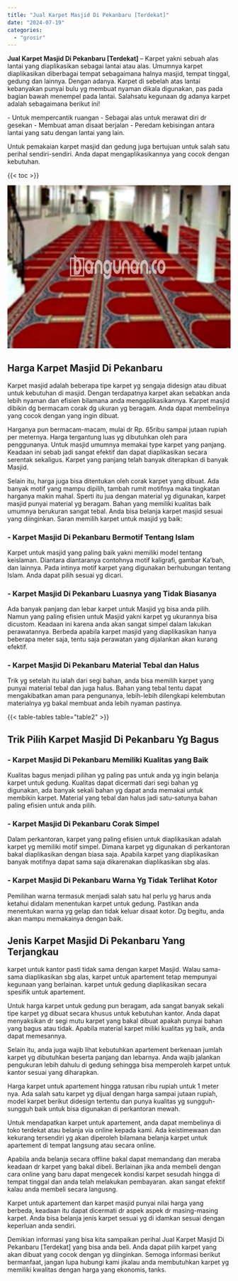 ```yaml
---
title: "Jual Karpet Masjid Di Pekanbaru [Terdekat]"
date: "2024-07-19"
categories: 
  - "grosir"
---
```


**Jual Karpet Masjid Di Pekanbaru \[Terdekat\]** – Karpet yakni sebuah alas lantai yang diaplikasikan sebagai lantai atau alas. Umumnya karpet diaplikasikan diberbagai tempat sebagaimana halnya masjid, tempat tinggal, gedung dan lainnya. Dengan adanya. Karpet di sebelah atas lantai kebanyakan punyai bulu yg membuat nyaman dikala digunakan, pas pada bagian bawah menempel pada lantai. Salahsatu kegunaan dg adanya karpet adalah sebagaimana berikut ini!

\- Untuk mempercantik ruangan - Sebagai alas untuk merawat diri dr gesekan - Membuat aman disaat berjalan - Peredam kebisingan antara lantai yang satu dengan lantai yang lain.

Untuk pemakaian karpet masjid dan gedung juga bertujuan untuk salah satu perihal sendiri-sendiri. Anda dapat mengaplikasikannya yang cocok dengan kebutuhan.

{{< toc >}}

![Jual Karpet Masjid Di Pekanbaru [Terdekat]](/images/grosir-karpet-murah-68.png)

## Harga Karpet Masjid Di Pekanbaru

Karpet masjid adalah beberapa tipe karpet yg sengaja didesign atau dibuat untuk kebutuhan di masjid. Dengan terdapatnya karpet akan sebabkan anda lebih nyaman dan efisien bilamana anda mengaplikasikannya. Karpet masjid dibikin dg bermacam corak dg ukuran yg beragam. Anda dapat membelinya yang cocok dengan yang ingin dibuat.

Harganya pun bermacam-macam, mulai dr Rp. 65ribu sampai jutaan rupiah per meternya. Harga tergantung luas yg dibutuhkan oleh para penggunanya. Untuk masjid umumnya memakai type karpet yang panjang. Keadaan ini sebab jadi sangat efektif dan dapat diaplikasikan secara serentak sekaligus. Karpet yang panjang telah banyak diterapkan di banyak Masjid.

Selain itu, harga juga bisa ditentukan oleh corak karpet yang dibuat. Ada banyak motif yang mampu dipilih, tambah rumit motifnya maka tingkatan harganya makin mahal. Sperti itu jua dengan material yg digunakan, karpet masjid punyai material yg beragam. Bahan yang memiliki kualitas baik umumnya berukuran sangat tebal. Anda bisa belanja karpet masjid sesuai yang diinginkan. Saran memilih karpet untuk masjid yg baik:

### \- Karpet Masjid Di Pekanbaru Bermotif Tentang Islam

Karpet untuk masjid yang paling baik yakni memiliki model tentang keislaman. Diantara diantaranya contohnya motif kaligrafi, gambar Ka’bah, dan lainnya. Pada intinya motif karpet yang digunakan berhubungan tentang Islam. Anda dapat pilih sesuai yg dicari.

### \- Karpet Masjid Di Pekanbaru Luasnya yang Tidak Biasanya

Ada banyak panjang dan lebar karpet untuk Masjid yg bisa anda pilih. Namun yang paling efisien untuk Masjid yakni karpet yg ukurannya bisa dicustom. Keadaan ini karena anda akan sangat simpel dalam lakukan perawatannya. Berbeda apabila karpet masjid yang diaplikasikan hanya beberapa meter saja, tentu saja perawatan yang dijalankan akan kurang efektif.

### \- Karpet Masjid Di Pekanbaru Material Tebal dan Halus

Trik yg setelah itu ialah dari segi bahan, anda bisa memilih karpet yang punyai material tebal dan juga halus. Bahan yang tebal tentu dapat mengakibatkan aman para pengunanya, lebih-lebih dilengkapi kelembutan materialnya yg bakal membuat anda lebih nyaman pastinya.

{{< table-tables table="table2" >}}

## Trik Pilih Karpet Masjid Di Pekanbaru Yg Bagus

### \- Karpet Masjid Di Pekanbaru Memiliki Kualitas yang Baik

Kualitas bagus menjadi pilihan yg paling pas untuk anda yg ingin belanja karpet untuk gedung. Kualitas dapat dicermati dari segi bahan yg digunakan, ada banyak sekali bahan yg dapat anda memakai untuk membikin karpet. Material yang tebal dan halus jadi satu-satunya bahan paling efisien untuk anda pilih.

### \- Karpet Masjid Di Pekanbaru Corak Simpel

Dalam perkantoran, karpet yang paling efisien untuk diaplikasikan adalah karpet yg memiliki motif simpel. Dimana karpet yg digunakan di perkantoran bakal diaplikasikan dengan biasa saja. Apabila karpet yang diaplikasikan banyak motifnya dapat sama saja dikarenakan diaplikasikan sbg alas.

### \- Karpet Masjid Di Pekanbaru Warna Yg Tidak Terlihat Kotor

Pemilihan warna termasuk menjadi salah satu hal perlu yg harus anda ketahui didalam menentukan karpet untuk gedung. Pastikan anda menentukan warna yg gelap dan tidak keluar disaat kotor. Dg begitu, anda akan mampu memakainya dengan baik.

## Jenis Karpet Masjid Di Pekanbaru Yang Terjangkau

karpet untuk kantor pasti tidak sama dengan karpet Masjid. Walau sama-sama diaplikasikan sbg alas, karpet untuk apartement tetap mempunyai kegunaan yang berlainan. karpet untuk gedung diaplikasikan secara spesifik untuk apartement.

Untuk harga karpet untuk gedung pun beragam, ada sangat banyak sekali tipe karpet yg dibuat secara khusus untuk kebutuhan kantor. Anda dapat menyaksikan dr segi mutu karpet yang bakal dibuat apakah punyai bahan yang bagus atau tidak. Apabila material karpet miliki kualitas yg baik, anda dapat memesannya.

Selain itu, anda juga wajib lihat kebutuhkan apartement berkenaan jumlah karpet yg dibutuhkan beserta panjang dan lebarnya. Anda wajib jalankan pengukuran lebih dahulu di gedung sehingga bisa memperoleh karpet untuk kantor sesuai yang diharapkan.

Harga karpet untuk apartement hingga ratusan ribu rupiah untuk 1 meter nya. Ada salah satu karpet yg dijual dengan harga sampai jutaan rupiah, model karpet berikut didesign tertentu dan punya kualitas yg sungguh-sungguh baik untuk bisa digunakan di perkantoran mewah.

Untuk mendapatkan karpet untuk apartement, anda dapat membelinya di toko terdekat atau belanja via online kepada kami. Ada keistimewaan dan kekurang tersendiri yg akan diperoleh bilamana belanja karpet untuk apartement di tempat langsung atau secara online.

Apabila anda belanja secara offline bakal dapat memandang dan meraba keadaan dr karpet yang bakal dibeli. Berlainan jika anda membeli dengan cara online yang baru dapat mengecek kondisi karpet sesudah hingga di tempat tinggal dan anda telah melakukan pembayaran. akan sangat efektif kalau anda membeli secara langusng.

Karpet untuk apartement dan karpet masjid punyai nilai harga yang berbeda, keadaan itu dapat dicermati dr aspek aspek dr masing-masing karpet. Anda bisa belanja jenis karpet sesuai yg di idamkan sesuai dengan keperluan anda sendiri.

Demikian informasi yang bisa kita sampaikan perihal Jual Karpet Masjid Di Pekanbaru \[Terdekat\] yang bisa anda beli. Anda dapat pilih karpet yang akan dibuat yang cocok dengan yg diinginkan. Semoga informasi berikut bermanfaat, jangan lupa hubungi kami jikalau anda membutuhkan karpet yg memiliki kwalitas dengan harga yang ekonomis, tanks.
